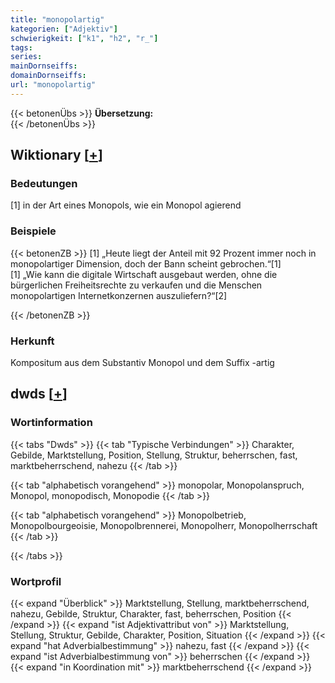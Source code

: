 ```yaml
---
title: "monopolartig"
kategorien: ["Adjektiv"]
schwierigkeit: ["k1", "h2", "r_"]
tags:
series:
mainDornseiffs:
domainDornseiffs:
url: "monopolartig"
---
```


{{< betonenÜbs >}}
**Übersetzung:**  
{{< /betonenÜbs >}}

## Wiktionary [[+](https://de.wiktionary.org/wiki/monopolartig)]

### Bedeutungen
[1] in der Art eines Monopols, wie ein Monopol agierend  

### Beispiele
{{< betonenZB >}}
[1] „Heute liegt der Anteil mit 92 Prozent immer noch in monopolartiger Dimension, doch der Bann scheint gebrochen.“[1]  
[1] „Wie kann die digitale Wirtschaft ausgebaut werden, ohne die bürgerlichen Freiheitsrechte zu verkaufen und die Menschen monopolartigen Internetkonzernen auszuliefern?“[2]  

{{< /betonenZB >}}
### Herkunft
Kompositum aus dem Substantiv Monopol und dem Suffix -artig  



## dwds [[+](https://www.dwds.de/wb/monopolartig)]

### Wortinformation
{{< tabs "Dwds" >}}
{{< tab "Typische Verbindungen" >}}
Charakter, Gebilde, Marktstellung, Position, Stellung, Struktur, beherrschen, fast, marktbeherrschend, nahezu
{{< /tab >}}

{{< tab "alphabetisch vorangehend" >}}
monopolar, Monopolanspruch, Monopol, monopodisch, Monopodie
{{< /tab >}}

{{< tab "alphabetisch vorangehend" >}}
Monopolbetrieb, Monopolbourgeoisie, Monopolbrennerei, Monopolherr, Monopolherrschaft
{{< /tab >}}

{{< /tabs >}}

### Wortprofil
{{< expand "Überblick" >}} Marktstellung, Stellung, marktbeherrschend, nahezu, Gebilde, Struktur, Charakter, fast, beherrschen, Position {{< /expand >}}
{{< expand "ist Adjektivattribut von" >}} Marktstellung, Stellung, Struktur, Gebilde, Charakter, Position, Situation {{< /expand >}}
{{< expand "hat Adverbialbestimmung" >}} nahezu, fast {{< /expand >}}
{{< expand "ist Adverbialbestimmung von" >}} beherrschen {{< /expand >}}
{{< expand "in Koordination mit" >}} marktbeherrschend {{< /expand >}}

